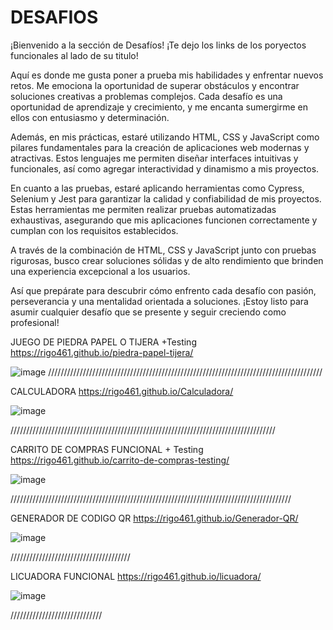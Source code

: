# DESAFIOS 

¡Bienvenido a la sección de Desafíos! 
¡Te dejo los links de los poryectos funcionales al lado de su titulo! 

Aquí es donde me gusta poner a prueba mis habilidades y enfrentar nuevos retos. Me emociona la oportunidad de superar obstáculos y encontrar soluciones creativas a problemas complejos. Cada desafío es una oportunidad de aprendizaje y crecimiento, y me encanta sumergirme en ellos con entusiasmo y determinación.


Además, en mis prácticas, estaré utilizando HTML, CSS y JavaScript como pilares fundamentales para la creación de aplicaciones web modernas y atractivas. Estos lenguajes me permiten diseñar interfaces intuitivas y funcionales, así como agregar interactividad y dinamismo a mis proyectos.

En cuanto a las pruebas, estaré aplicando herramientas como Cypress, Selenium y Jest para garantizar la calidad y confiabilidad de mis proyectos. Estas herramientas me permiten realizar pruebas automatizadas exhaustivas, asegurando que mis aplicaciones funcionen correctamente y cumplan con los requisitos establecidos.

A través de la combinación de HTML, CSS y JavaScript junto con pruebas rigurosas, busco crear soluciones sólidas y de alto rendimiento que brinden una experiencia excepcional a los usuarios.

Así que prepárate para descubrir cómo enfrento cada desafío con pasión, perseverancia y una mentalidad orientada a soluciones.
 ¡Estoy listo para asumir cualquier desafío que se presente y seguir creciendo como profesional!

JUEGO DE PIEDRA PAPEL O TIJERA +Testing  https://rigo461.github.io/piedra-papel-tijera/

![image](https://github.com/rigo461/desafios/assets/113054899/ecd94b32-ffb2-4331-9160-9b4f93ed1c7a)
///////////////////////////////////////////////////////////////////////////////////////

CALCULADORA https://rigo461.github.io/Calculadora/

![image](https://github.com/rigo461/desafios/assets/113054899/9578a733-24d8-466e-a562-30842ff108d3) 

////////////////////////////////////////////////////////////////////////////////////

CARRITO DE COMPRAS FUNCIONAL + Testing  https://rigo461.github.io/carrito-de-compras-testing/

![image](https://github.com/rigo461/desafios/assets/113054899/6c597568-3c57-43c7-929b-af72d4715bbd)

/////////////////////////////////////////////////////////////////////////////////////////

GENERADOR DE CODIGO QR https://rigo461.github.io/Generador-QR/

![image](https://github.com/rigo461/desafios/assets/113054899/4d02b671-a64d-4a92-9377-71b263d0c751)


//////////////////////////////////////

LICUADORA FUNCIONAL  https://rigo461.github.io/licuadora/


![image](https://github.com/rigo461/desafios/assets/113054899/1b303905-9732-4881-8439-9dd74d7c3c81)



/////////////////////////////


